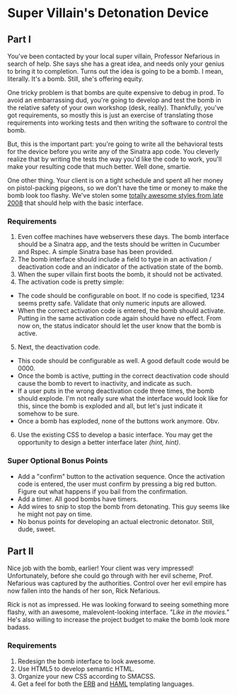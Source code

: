 Super Villain's Detonation Device
=================================

## Part I
You've been contacted by your local super villain, Professor Nefarious in search of help. She says she has a great idea, and needs only your genius to bring it to completion. Turns out the idea is going to be a bomb. I mean, literally. It's a bomb. Still, she's offering equity.

One tricky problem is that bombs are quite expensive to debug in prod. To avoid an embarrassing dud, you're going to develop and test the bomb in the relative safety of your own workshop (desk, really). Thankfully, you've got requirements, so mostly this is just an exercise of translating those requirements into working tests and then writing the software to control the bomb. 

But, this is the important part: you're going to write all the behavioral tests for the device before you write any of the Sinatra app code. You cleverly realize that by writing the tests the way you'd like the code to work, you'll make your resulting code that much better. Well done, smartie.

One other thing. Your client is on a tight schedule and spent all her money on pistol-packing pigeons, so we don't have the time or money to make the bomb look too flashy.  We've stolen some [totally awesome styles from late 2008](assets/stylesheets/bomb.css) that should help with the basic interface.

### Requirements
1. Even coffee machines have webservers these days. The bomb interface should be a Sinatra app, and the tests should be written in Cucumber and Rspec. A simple Sinatra base has been provided.
2. The bomb interface should include a field to type in an activation / deactivation code and an indicator of the activation state of the bomb.
3. When the super villain first boots the bomb, it should not be activated.
4. The activation code is pretty simple:
  * The code should be configurable on boot. If no code is specified, 1234 seems pretty safe. Validate that only numeric inputs are allowed.
  * When the correct activation code is entered, the bomb should activate. Putting in the same activation code again should have no effect. From now on, the status indicator should let the user know that the bomb is active.
5. Next, the deactivation code.
  * This code should be configurable as well. A good default code would be 0000.
  * Once the bomb is active, putting in the correct deactivation code should cause the bomb to revert to inactivity, and indicate as such.
  * If a user puts in the wrong deactivation code three times, the bomb should explode. I'm not really sure what the interface would look like for this, since the bomb is exploded and all, but let's just indicate it somehow to be sure.
  * Once a bomb has exploded, none of the buttons work anymore. Obv.
6. Use the existing CSS to develop a basic interface.  You may get the opportunity to design a better interface later _(hint, hint)_.


### Super Optional Bonus Points
* Add a "confirm" button to the activation sequence. Once the activation code is entered, the user must confirm by pressing a big red button. Figure out what happens if you bail from the confirmation.
* Add a timer. All good bombs have timers.
* Add wires to snip to stop the bomb from detonating. This guy seems like he might not pay on time.
* No bonus points for developing an actual electronic detonator. Still, dude, sweet.

## Part II
Nice job with the bomb, earlier!  Your client was very impressed!  Unfortunately, before she could go through with her evil scheme, Prof. Nefarious was captured by the authorities.  Control over her evil empire has now fallen into the hands of her son, Rick Nefarious.

Rick is not as impressed.  He was looking forward to seeing something more flashy, with an awesome, malevolent-looking interface. _"Like in the movies."_  He's also willing to increase the project budget to make the bomb look more badass.

### Requirements
1. Redesign the bomb interface to look awesome.
2. Use HTML5 to develop semantic HTML.
3. Organize your new CSS according to SMACSS.
4. Get a feel for both the [ERB](http://guides.rubyonrails.org/layouts_and_rendering.html) and [HAML](http://haml.info/) templating languages.
